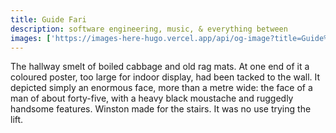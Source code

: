 ```yaml
---
title: Guide Fari
description: software engineering, music, & everything between
images: ['https://images-here-hugo.vercel.app/api/og-image?title=Guide%20Fari%20-%20Software%20Engineer%20%26%20Music%20Curator']
---
```


The hallway smelt of boiled cabbage and old rag mats. At one end of it a coloured poster, too large for indoor display, had been tacked to the wall. It depicted simply an enormous face, more than a metre wide: the face of a man of about forty-five, with a heavy black moustache and ruggedly handsome features. Winston made for the stairs. It was no use trying the lift. 
